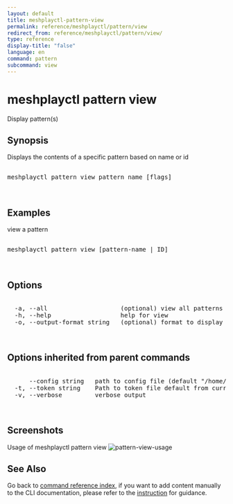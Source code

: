 ```yaml
---
layout: default
title: meshplayctl-pattern-view
permalink: reference/meshplayctl/pattern/view
redirect_from: reference/meshplayctl/pattern/view/
type: reference
display-title: "false"
language: en
command: pattern
subcommand: view
---
```


# meshplayctl pattern view

Display pattern(s)

## Synopsis

Displays the contents of a specific pattern based on name or id
<pre class='codeblock-pre'>
<div class='codeblock'>
meshplayctl pattern view pattern name [flags]

</div>
</pre> 

## Examples

view a pattern
<pre class='codeblock-pre'>
<div class='codeblock'>
meshplayctl pattern view [pattern-name | ID]

</div>
</pre> 

## Options

<pre class='codeblock-pre'>
<div class='codeblock'>
  -a, --all                    (optional) view all patterns available
  -h, --help                   help for view
  -o, --output-format string   (optional) format to display in [json|yaml] (default "yaml")

</div>
</pre>

## Options inherited from parent commands

<pre class='codeblock-pre'>
<div class='codeblock'>
      --config string   path to config file (default "/home/runner/.meshery/config.yaml")
  -t, --token string    Path to token file default from current context
  -v, --verbose         verbose output

</div>
</pre>

## Screenshots

Usage of meshplayctl pattern view
![pattern-view-usage](/assets/img/meshplayctl/patternView.png)

## See Also

Go back to [command reference index](/reference/meshplayctl/), if you want to add content manually to the CLI documentation, please refer to the [instruction](/project/contributing/contributing-cli#preserving-manually-added-documentation) for guidance.
